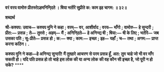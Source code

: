 **वरं वरय वामोरु प्रीतस्तेऽहमनिनि्दते ।** **षिया भर्तरि सुप्रीते क: काम इह चागम: ॥ ३२॥** 

**शब्दार्थ** 

**श्री-कश्यप: उवाच—** **कश्यप मुनि ने कहा** **; वरम्—** **वर, आशीर्वाद** **; वरय—** **माँगो** **; वामोरु—** **हे सुन्दरी** **; प्रीत:—** **प्रसन्न** **;** **ते—** **तुमसे** **; अहम्—** **मैं** **; अनिनि्दते—** **हे अनिन्द्य षी** **; षिया:—** **षी के लिए** **; भर्तरि—** **जब उसका पति** **; सु-प्रीते—** **प्रसन्न** **हो** **; क:—** **क्या** **; काम:—** **इच्छा** **; इह—** **यहाँ** **; च—** **तथा** **; अगम:—** **प्राप्त करना कठिन।** **.** 

**कश्यप मुनि ने कहा—हे अनिन्द्य सुन्दरी! मैं तुश्हारे आचरण से परम प्रसन्न हूँ, अत: तुम** **चाहे जो भी वर माँग सकती हो। यदि पति प्रसन्न हो तो चाहे इस लोक की या अन्य लोक** **की वह कौन सी इच्छा है, जो पूरी न हो सके?** **** 